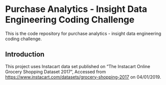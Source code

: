 # Purchase Analytics - Insight Data Engineering Coding Challenge
This is the code repository for purchase analytics - insight data engineering coding challenge.

## Introduction
This project uses Instacart data set published on “The Instacart Online Grocery Shopping Dataset 2017”, Accessed from https://www.instacart.com/datasets/grocery-shopping-2017 on 04/01/2019.
